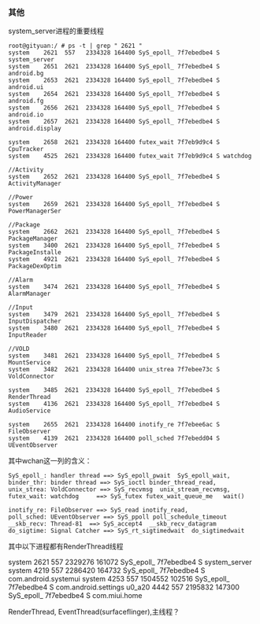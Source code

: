 ### 其他

system_server进程的重要线程

    root@gityuan:/ # ps -t | grep " 2621 "                                        
    system    2621  557   2334328 164400 SyS_epoll_ 7f7ebedbe4 S system_server
    system    2651  2621  2334328 164400 SyS_epoll_ 7f7ebedbe4 S android.bg
    system    2653  2621  2334328 164400 SyS_epoll_ 7f7ebedbe4 S android.ui
    system    2654  2621  2334328 164400 SyS_epoll_ 7f7ebedbe4 S android.fg
    system    2656  2621  2334328 164400 SyS_epoll_ 7f7ebedbe4 S android.io
    system    2657  2621  2334328 164400 SyS_epoll_ 7f7ebedbe4 S android.display
    
    system    2658  2621  2334328 164400 futex_wait 7f7eb9d9c4 S CpuTracker
    system    4525  2621  2334328 164400 futex_wait 7f7eb9d9c4 S watchdog
    
    //Activity
    system    2652  2621  2334328 164400 SyS_epoll_ 7f7ebedbe4 S ActivityManager
    
    //Power
    system    2659  2621  2334328 164400 SyS_epoll_ 7f7ebedbe4 S PowerManagerSer
    
    //Package
    system    2662  2621  2334328 164400 SyS_epoll_ 7f7ebedbe4 S PackageManager
    system    3400  2621  2334328 164400 SyS_epoll_ 7f7ebedbe4 S PackageInstalle
    system    4921  2621  2334328 164400 SyS_epoll_ 7f7ebedbe4 S PackageDexOptim
    
    //Alarm
    system    3474  2621  2334328 164400 SyS_epoll_ 7f7ebedbe4 S AlarmManager
    
    //Input
    system    3479  2621  2334328 164400 SyS_epoll_ 7f7ebedbe4 S InputDispatcher
    system    3480  2621  2334328 164400 SyS_epoll_ 7f7ebedbe4 S InputReader
    
    //VOLD
    system    3481  2621  2334328 164400 SyS_epoll_ 7f7ebedbe4 S MountService
    system    3482  2621  2334328 164400 unix_strea 7f7ebee73c S VoldConnector
    
    system    3485  2621  2334328 164400 SyS_epoll_ 7f7ebedbe4 S RenderThread
    system    4136  2621  2334328 164400 SyS_epoll_ 7f7ebedbe4 S AudioService
    
    system    2655  2621  2334328 164400 inotify_re 7f7ebee6ac S FileObserver
    system    4139  2621  2334328 164400 poll_sched 7f7ebedd04 S UEventObserver
    
    
其中wchan这一列的含义：

    SyS_epoll_: handler thread ==> SyS_epoll_pwait  SyS_epoll_wait,
    binder_thr: binder thread ==> SyS_ioctl binder_thread_read,  
    unix_strea: VoldConnector ==> SyS_recvmsg  unix_stream_recvmsg, 
    futex_wait: watchdog     ==> SyS_futex futex_wait_queue_me   wait()

    inotify_re: FileObserver ==> SyS_read inotify_read, 
    poll_sched: UEventObserver ==> SyS_ppoll poll_schedule_timeout
    __skb_recv: Thread-81  ==> SyS_accept4  __skb_recv_datagram
    do_sigtime: Signal Catcher ==> SyS_rt_sigtimedwait  do_sigtimedwait

其中以下进程都有RenderThread线程

system    2621  557   2329276 161072 SyS_epoll_ 7f7ebedbe4 S system_server
system    4219  557   2286420 164732 SyS_epoll_ 7f7ebedbe4 S com.android.systemui
system    4253  557   1504552 102516 SyS_epoll_ 7f7ebedbe4 S com.android.settings
u0_a20    4442  557   2195832 147300 SyS_epoll_ 7f7ebedbe4 S com.miui.home

RenderThread, EventThread(surfaceflinger),主线程？
